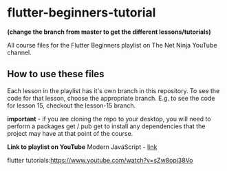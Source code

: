 # flutter-beginners-tutorial
**(change the branch from master to get the different lessons/tutorials)**

All course files for the Flutter Beginners playlist on The Net Ninja YouTube channel.

## How to use these files
Each lesson in the playlist has it's own branch in this repository. To see the code for that lesson, choose the appropriate branch. E.g. to see the code for lesson 15, checkout the lesson-15 branch.

**important** - if you are cloning the repo to your desktop, you will need to perform a packages get / pub get to install any dependencies that the project may have at that point of the course.

**Link to playlist on YouTube**
 Modern JavaScript - [link](https://www.youtube.com/redirect?event=video_description&q=https%3A%2F%2Fwww.thenetninja.co.uk%2Fudemy%2Fmodern-javascript&redir_token=QUFFLUhqa3lpVHUxbkxzWFQwcFdxMkhaM0t3MDM4d3IxQXxBQ3Jtc0tra1BXcjlsUDdjQV9hTTVkSzVKMnVrUU9kMWdMcmhERlpIeFlac3lCdVNDYlEwcnBXaGRwZy0ySHU3aml4LXZOeVdDeFVmMkhBS0RjaHdFdmlFTVVFcGhYMi1TQmg4cV9sSmdHOVpCZ3d2elE4THZ4Yw%3D%3D&v=sZw8opj38Vo)

flutter tutorials:https://www.youtube.com/watch?v=sZw8opj38Vo
